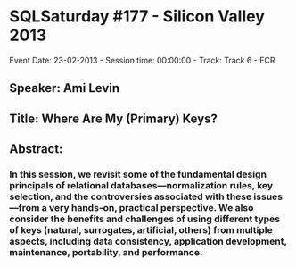 # SQLSaturday #177 - Silicon Valley 2013
Event Date: 23-02-2013 - Session time: 00:00:00 - Track: Track 6 - ECR
## Speaker: Ami Levin
## Title: Where Are My (Primary) Keys?
## Abstract:
### In this session, we revisit some of the fundamental design principals of relational databases—normalization rules, key selection, and the controversies associated with these issues—from a very hands-on, practical perspective. We also consider the benefits and challenges of using different types of keys (natural, surrogates, artificial, others) from multiple aspects, including data consistency, application development, maintenance, portability, and performance.
